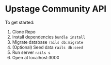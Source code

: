 # Upstage Community API

To get started:
1. Clone Repo  
2. Install dependencies `bundle install`  
3. Migrate database `rails db:migrate`  
4. (Optional) Seed data `rails db:seed`  
5. Run server `rails s`  
6. Open at localhost:3000  

